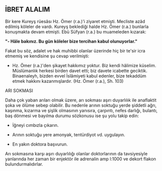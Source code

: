 ## İBRET ALALIM

Bir kere Kureyş rüesâsı Hz. Ömer (r.a.)'i zi­yaret etmişti. Mecliste azâd edilmiş köleler de vardı. Kureyş beklediği halde Hz. Ömer (r.a.) bunlarla konuşmakta devam etmişti. Ebü Süfyan (r.a.) bu muameleden kızarak:

**"- Hâle bakınız. Bu gün köleler bize tercihan kabul olunuyorlar."**

Fakat bu söz, adalet ve hak muhibbi olan­lar üzerinde hiç bir te'sir icra etmemiş ve ken­disine şu cevap verilmişti:

- Hz. Ömer (r.a.)'den şikayet hakkımız yoktur. Biz kendi hâlimize küselim. Müslüman­lık herkesi birden davet etti; biz davete icabette geciktik. Binaenaleyh, bizden evvel İslâmiyeti kabul edenler, bize tekaddüm etmek hakkını ka­zanmışlardır. (Hz. Ömer (r.a.), Sh. 103)

ARI SOKMASI

Daha çok yaban arıları olmak üzere, arı sok­ması aşırı duyarlılık ile anaflaktit şoka ve ölü­me sebep olabilir. Bu nedenle arının soktuğu yerde şiddetli ağrı, kaşınma, kızarma ve şişlik olmasının yanısıra, çarpıntı, nefes darlığı, bu­lantı, baş dönmesi ve bayılma durumu sözkonusu ise şu yolu takip edin:

- İğneyi cımbızla çıkarın.

- Arının soktuğu yere amonyak, tentürdi­yot vd. uygulayın.

- En yakın doktora başvurun.

Arı sokmasına karşı aşırı duyarlılığı olanlar doktorlarının da tavsiyesiyle yanlarında her za­man bir enjektör ile adrenalin amp l:1000 ve dekort flakon bulundurmalıdırlar.
